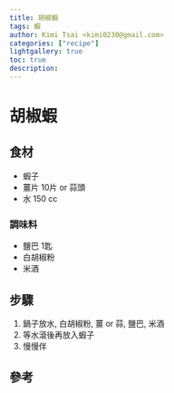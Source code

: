 ```yaml
---
title: 胡椒蝦
tags: 蝦
author: Kimi Tsai <kimi0230@gmail.com>
categories: ["recipe"]
lightgallery: true
toc: true
description: 
---
```


# 胡椒蝦

## 食材
* 蝦子
* 薑片 10片 or 蒜頭
* 水 150 cc

### 調味料
* 鹽巴 1匙
* 白胡椒粉
* 米酒

## 步驟
1. 鍋子放水, 白胡椒粉, 薑 or 蒜, 鹽巴, 米酒
2. 等水滾後再放入蝦子
3. 慢慢伴


## 參考

